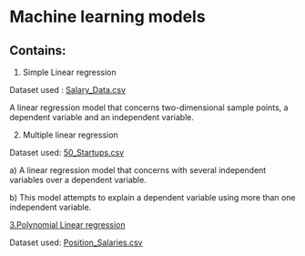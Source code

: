 



# Machine learning models

## Contains:

1. Simple Linear regression

 Dataset used : 
 [Salary_Data.csv](https://github.com/SharviE29/machine_learning_models/files/7449652/Salary_Data.csv)
 
 A linear regression model that concerns two-dimensional sample points, a dependent variable and an independent variable.
 
 

2. Multiple linear regression

 Dataset used:
 [50_Startups.csv](https://github.com/SharviE29/machine_learning_models/files/7449654/50_Startups.csv)
 
  a) A linear regression model that concerns with several independent variables over a dependent variable.

  b) This model attempts to  explain a dependent variable using more than one independent variable. 
  
  
 <u> 3.Polynomial Linear regression</u>
  
  Dataset used:
  [Position_Salaries.csv](https://github.com/SharviE29/machine_learning_models/files/7453279/Position_Salaries.csv)

